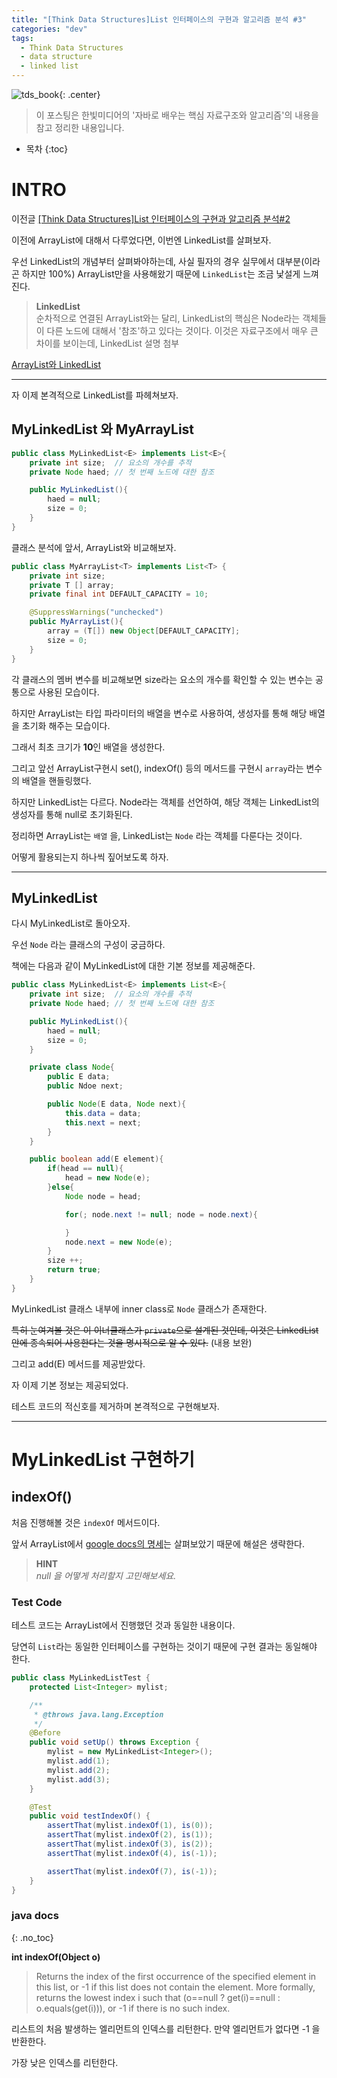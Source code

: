 ```yaml
---
title: "[Think Data Structures]List 인터페이스의 구현과 알고리즘 분석 #3"
categories: "dev"
tags:
  - Think Data Structures
  - data structure
  - linked list
---
```


![tds_book](/assets/images/study/dev/2019/tds_book.jpg){: .center}
>이 포스팅은 한빛미디어의 '자바로 배우는 핵심 자료구조와 알고리즘'의 내용을 참고 정리한 내용입니다.

* 목차
{:toc}

# INTRO

이전글 [[Think Data Structures]List 인터페이스의 구현과 알고리즘 분석#2](https://better-dev.netlify.com/dev/tds_ch_3_1/)

이전에 ArrayList에 대해서 다루었다면, 이번엔 LinkedList를 살펴보자.

우선 LinkedList의 개념부터 살펴봐야하는데, 사실 필자의 경우 실무에서 대부분(이라곤 하지만 100%) ArrayList만을 사용해왔기 때문에 `LinkedList`는 조금 낯설게 느껴진다.

>**LinkedList** <br/>
순차적으로 연결된 ArrayList와는 달리, LinkedList의 핵심은 Node라는 객체들이 다른 노드에 대해서 '참조'하고 있다는 것이다.
이것은 자료구조에서 매우 큰 차이를 보이는데, 
LinkedList 설명 첨부

[ArrayList와 LinkedList](https://better-dev.netlify.com/dev/tds_ch_1/)

---

자 이제 본격적으로 LinkedList를 파헤쳐보자.

## MyLinkedList 와 MyArrayList

~~~java
public class MyLinkedList<E> implements List<E>{
    private int size;  // 요소의 개수를 추적
    private Node haed; // 첫 번째 노드에 대한 참조

    public MyLinkedList(){
        haed = null;
        size = 0;
    }
}
~~~

클래스 분석에 앞서, ArrayList와 비교해보자.

~~~java
public class MyArrayList<T> implements List<T> {
    private int size;
    private T [] array;
    private final int DEFAULT_CAPACITY = 10;

    @SuppressWarnings("unchecked")
    public MyArrayList(){
        array = (T[]) new Object[DEFAULT_CAPACITY];
        size = 0;
    }
}
~~~

각 클래스의 멤버 변수를 비교해보면 size라는 요소의 개수를 확인할 수 있는 변수는 공통으로 사용된 모습이다.

하지만 ArrayList는 타입 파라미터의 배열을 변수로 사용하여, 생성자를 통해 해당 배열을 초기화 해주는 모습이다.

그래서 최초 크기가 **10**인 배열을 생성한다.

그리고 앞선 ArrayList구현시 set(), indexOf() 등의 메서드를 구현시 `array`라는 변수의 배열을 핸들링했다.

하지만 LinkedList는 다르다. Node라는 객체를 선언하여, 해당 객체는 LinkedList의 생성자를 통해 null로 초기화된다.

정리하면 ArrayList는 `배열` 을, LinkedList는 `Node` 라는 객체를 다룬다는 것이다.

어떻게 활용되는지 하나씩 짚어보도록 하자.

--- 

## MyLinkedList

다시 MyLinkedList로 돌아오자.

우선 `Node` 라는 클래스의 구성이 궁금하다.

책에는 다음과 같이 MyLinkedList에 대한 기본 정보를 제공해준다.

~~~java
public class MyLinkedList<E> implements List<E>{
    private int size;  // 요소의 개수를 추적
    private Node haed; // 첫 번째 노드에 대한 참조

    public MyLinkedList(){
        haed = null;
        size = 0;
    }

    private class Node{
        public E data;
        public Ndoe next;

        public Node(E data, Node next){
            this.data = data;
            this.next = next;
        }
    }

    public boolean add(E element){
        if(head == null){
            head = new Node(e);
        }else{
            Node node = head;

            for(; node.next != null; node = node.next){

            }
            node.next = new Node(e);
        }
        size ++;
        return true;
    }
}
~~~

MyLinkedList 클래스 내부에 inner class로 `Node` 클래스가 존재한다.

~~특히 눈여겨볼 것은 이 이너클래스가 `private`으로 설계된 것인데, 이것은 LinkedList안에 종속되어 사용한다는 것을 명시적으로 알 수 있다.~~
(내용 보완)

그리고 add(E) 메서드를 제공받았다.

자 이제 기본 정보는 제공되었다.

테스트 코드의 적신호를 제거하며 본격적으로 구현해보자.

---

# MyLinkedList 구현하기

## indexOf()
처음 진행해볼 것은 `indexOf` 메서드이다.

앞서 ArrayList에서 [google docs의 명세](https://docs.oracle.com/javase/8/docs/api/java/util/List.html#indexOf-java.lang.Object-)는 살펴보았기 때문에 해설은 생략한다.

>**HINT** <br/>
*null 을 어떻게 처리할지 고민해보세요.*

### Test Code
테스트 코드는 ArrayList에서 진행했던 것과 동일한 내용이다.

당연히 `List`라는 동일한 인터페이스를 구현하는 것이기 때문에 구현 결과는 동일해야 한다.

~~~java
public class MyLinkedListTest {
    protected List<Integer> mylist;

	/**
	 * @throws java.lang.Exception
	 */
	@Before
	public void setUp() throws Exception {
		mylist = new MyLinkedList<Integer>();
		mylist.add(1);
		mylist.add(2);
		mylist.add(3);
	}

    @Test
    public void testIndexOf() {
        assertThat(mylist.indexOf(1), is(0));
        assertThat(mylist.indexOf(2), is(1));
        assertThat(mylist.indexOf(3), is(2));
        assertThat(mylist.indexOf(4), is(-1));

        assertThat(mylist.indexOf(7), is(-1));
    }
}
~~~



### java docs
{: .no_toc}

**int indexOf(Object o)**
> Returns the index of the first occurrence of the specified element in this list, or -1 if this list does not contain the element. More formally, returns the lowest index i such that (o==null ? get(i)==null : o.equals(get(i))), or -1 if there is no such index.

리스트의 처음 발생하는 엘리먼트의 인덱스를 리턴한다. 만약 엘리먼트가 없다면 -1 을 반환한다.

가장 낮은 인덱스를 리턴한다.

